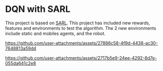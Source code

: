 # DQN with SARL 

This project is based on [SARL](https://arxiv.org/pdf/1809.08835). This project has included new rewards, features and environments to test the algorithm. The 2 new environments include static and mobiles agents, 
and the robot. 

https://github.com/user-attachments/assets/27886c58-4f9d-4438-ac30-7648813a59dd


https://github.com/user-attachments/assets/2717b5e9-24ee-4292-8d7e-055da641c2e8

